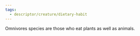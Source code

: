 ```yaml
---
tags:
  - descriptor/creature/dietary-habit
---
```

Omnivores species are those who eat plants as well as animals.